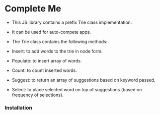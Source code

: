 # Complete Me

* This JS library contains a prefix Trie class implementation.
* It can be used for auto-compete apps.
* The Trie class contains the following methods:

* Insert: to add words to the trie in node form.
* Populate: to insert array of words.
* Count: to count inserted words.
* Suggest: to return an array of suggestions based on keyword passed.
* Select: to place selected word on top of suggestions (based on frequency of selections).

### Installation
